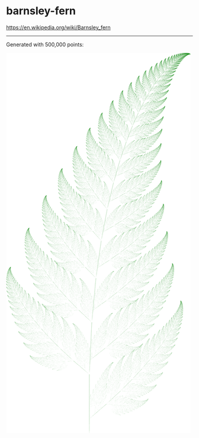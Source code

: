 # barnsley-fern

<https://en.wikipedia.org/wiki/Barnsley_fern>

---

Generated with 500,000 points:

![Barnsley fern](fern.png)
